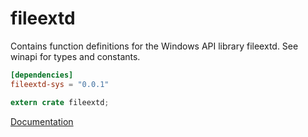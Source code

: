# fileextd #
Contains function definitions for the Windows API library fileextd. See winapi for types and constants.

```toml
[dependencies]
fileextd-sys = "0.0.1"
```

```rust
extern crate fileextd;
```

[Documentation](https://retep998.github.io/doc/winapi/fileextd/)
